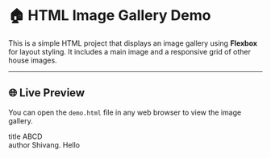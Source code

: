 # 🏠 HTML Image Gallery Demo

This is a simple HTML project that displays an image gallery using **Flexbox** for layout styling. It includes a main image and a responsive grid of other house images.

---

## 🌐 Live Preview

You can open the `demo.html` file in any web browser to view the image gallery.

title ABCD  <br>author Shivang.
Hello